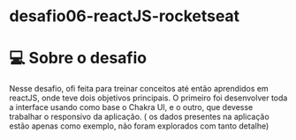 # desafio06-reactJS-rocketseat

# 💻 Sobre o desafio

Nesse desafio, ofi feita para treinar conceitos até então aprendidos em reactJS, onde teve dois objetivos principais. O primeiro foi desenvolver toda a interface usando como base o Chakra UI, e o outro, que devesse trabalhar o responsivo da aplicação. ( os dados presentes na aplicação estão apenas como exemplo, não foram explorados com tanto detalhe)

